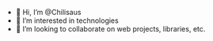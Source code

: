 - 👋 Hi, I’m @Chilisaus
- 👀 I’m interested in technologies 
- 💞️ I’m looking to collaborate on web projects, libraries, etc.
